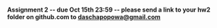 #### Assignment 2 -- due Oct 15th 23:59 -- please send a link to your hw2 folder on github.com to daschapopowa@gmail.com


